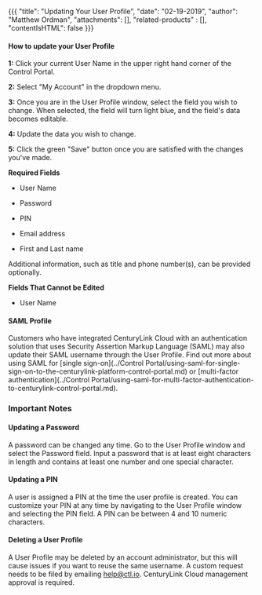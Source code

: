 {{{
  "title": "Updating Your User Profile",
  "date": "02-19-2019",
  "author": "Matthew Ordman",
  "attachments": [],
  "related-products" : [],
  "contentIsHTML": false
}}}

#### How to update your User Profile

**1:** Click your current User Name in the upper right hand corner of the Control Portal.

**2:** Select "My Account" in the dropdown menu.

**3:** Once you are in the User Profile window, select the field you wish to change. When selected, the field will turn light blue, and the field's data becomes editable. 

**4:** Update the data you wish to change.

**5:** Click the green "Save" button once you are satisfied with the changes you've made.

**Required Fields**

* User Name

* Password

* PIN

* Email address

* First and Last name

Additional information, such as title and phone number(s), can be provided optionally. 

**Fields That Cannot be Edited**

* User Name

#### SAML Profile

Customers who have integrated CenturyLink Cloud with an authentication solution that uses Security Assertion Markup Language (SAML) may also update their SAML username through the User Profile. Find out more about using SAML for [single sign-on](../Control Portal/using-saml-for-single-sign-on-to-the-centurylink-platform-control-portal.md) or [multi-factor authentication](../Control Portal/using-saml-for-multi-factor-authentication-to-centurylink-control-portal.md).  

### Important Notes

#### Updating a Password

A password can be changed any time. Go to the User Profile window and select the Password field. Input a password that is at least eight characters in length and contains at least one number and one special character.

#### Updating a PIN

A user is assigned a PIN at the time the user profile is created. You can customize your PIN at any time by navigating to the User Profile window and selecting the PIN field. A PIN can be between 4 and 10 numeric characters.  

#### Deleting a User Profile

A User Profile may be deleted by an account administrator, but this will cause issues if you want to reuse the same username. A custom request needs to be filed by emailing help@ctl.io. CenturyLink Cloud management approval is required.
